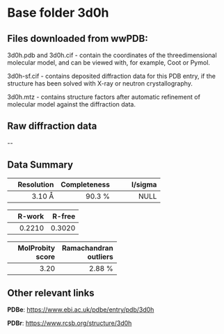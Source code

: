 # Base folder 3d0h

## Files downloaded from wwPDB:

3d0h.pdb and 3d0h.cif - contain the coordinates of the threedimensional molecular model, and can be viewed with, for example, Coot or Pymol.

3d0h-sf.cif - contains deposited diffraction data for this PDB entry, if the structure has been solved with X-ray or neutron crystallography.

3d0h.mtz - contains structure factors after automatic refinement of molecular model against the diffraction data.

## Raw diffraction data

--<br> 

## Data Summary
|   | Resolution | Completeness| I/sigma |
|---|-------------:|----------------:|--------------:|
|   |3.10 Å|90.3  %|<img width=50/>NULL |

|   | **R-work**| **R-free**   
|---|-------------:|----------------:|           
||0.2210|0.3020|

|   |**MolProbity<br>score**| **Ramachandran<br>outliers** 
|---|-------------:|----------------:|
||3.20|2.88 %|

 

 

## Other relevant links 
**PDBe**:  https://www.ebi.ac.uk/pdbe/entry/pdb/3d0h
 
**PDBr**: https://www.rcsb.org/structure/3d0h 

